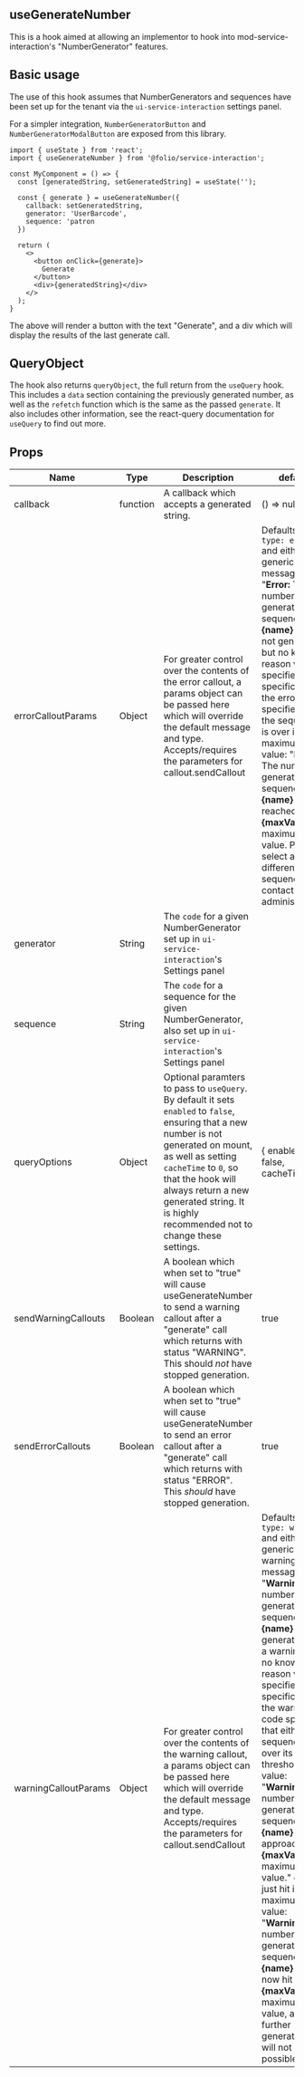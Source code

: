 ## useGenerateNumber

This is a hook aimed at allowing an implementor to hook into mod-service-interaction's "NumberGenerator" features.

## Basic usage
The use of this hook assumes that NumberGenerators and sequences have been set up for the tenant via the `ui-service-interaction` settings panel.

For a simpler integration, `NumberGeneratorButton` and `NumberGeneratorModalButton` are exposed from this library.
```
import { useState } from 'react';
import { useGenerateNumber } from '@folio/service-interaction';

const MyComponent = () => {
  const [generatedString, setGeneratedString] = useState('');

  const { generate } = useGenerateNumber({
    callback: setGeneratedString,
    generator: 'UserBarcode',
    sequence: 'patron
  })

  return (
    <>
      <button onClick={generate}>
        Generate
      </button>
      <div>{generatedString}</div>
    </>
  );
}

```

The above will render a button with the text "Generate", and a div which will display the results of the last generate call.

## QueryObject
The hook also returns `queryObject`, the full return from the `useQuery` hook. This includes a `data` section containing the previously generated number, as well as the `refetch` function which is the same as the passed `generate`. It also includes other information, see the react-query documentation for `useQuery` to find out more.

## Props
Name | Type | Description | default | required
--- | --- | --- | --- | ---
callback | function | A callback which accepts a generated string. | () => null | ✕ |
errorCalloutParams | Object | For greater control over the contents of the error callout, a params object can be passed here which will override the default message and type. Accepts/requires the parameters for callout.sendCallout | Defaults to `type: error` and either a generic error message: "<strong>Error:</strong> The number generator sequence <strong>{name}</strong> could not generate, but no known reason was specified." or a specific one if the errorCode specifies that the sequence is over its maximum value: "<strong>Error:</strong> The number generator sequence <strong>{name}</strong> has reached <strong>{maxVal}</strong>, its maximum value. Please select a different sequence or contact your administrator.". | ✕ |
generator | String | The `code` for a given NumberGenerator set up in `ui-service-interaction`'s Settings panel | | ✓ |
sequence | String | The `code` for a sequence for the given NumberGenerator, also set up in `ui-service-interaction`'s Settings panel | | ✓ |
queryOptions | Object | Optional paramters to pass to `useQuery`. By default it sets `enabled` to `false`, ensuring that a new number is not generated on mount, as well as setting `cacheTime` to `0`, so that the hook will always return a new generated string. It is highly recommended not to change these settings. | { enabled: false, cacheTime: 0 } | ✕ |
sendWarningCallouts | Boolean | A boolean which when set to "true" will cause useGenerateNumber to send a warning callout after a "generate" call which returns with status "WARNING". This should _not_ have stopped generation. | true | ✕ |
sendErrorCallouts | Boolean | A boolean which when set to "true" will cause useGenerateNumber to send an error callout after a "generate" call which returns with status "ERROR". This _should_ have stopped generation. | true | ✕ |
warningCalloutParams | Object | For greater control over the contents of the warning callout, a params object can be passed here which will override the default message and type. Accepts/requires the parameters for callout.sendCallout | Defaults to `type: warning` and either a generic warning message: "<strong>Warning:</strong> The number generator sequence <strong>{name}</strong> generated with a warning, but no known reason was specified." or a specific one if the warning code specifies that either the sequence is over its threshold value: "<strong>Warning:</strong> The number generator sequence <strong>{name}</strong> is approaching <strong>{maxVal}</strong>, its maximum value." or has just hit its maximum value: "<strong>Warning:</strong> The number generator sequence <strong>{name}</strong> has now hit <strong>{maxVal}</strong>, its maximum value, and further generations will not be possible.". | ✕ |